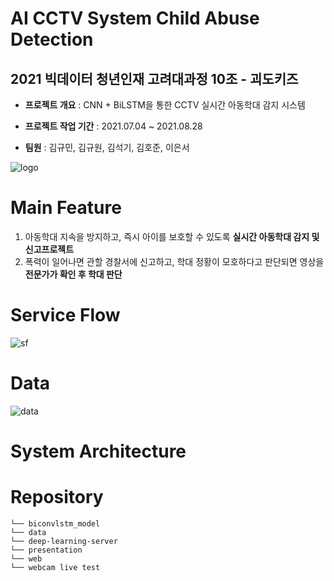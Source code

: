 # AI CCTV System Child Abuse Detection

2021 빅데이터 청년인재 고려대과정 10조 - 괴도키즈
---


- **프로젝트 개요** : CNN + BiLSTM을 통한 CCTV 실시간 아동학대 감지 시스템

- **프로젝트 작업 기간** : 2021.07.04 ~ 2021.08.28

- **팀원** : 김규민, 김규원, 김석기, 김호준, 이은서


![logo](https://user-images.githubusercontent.com/83167302/135747838-a40744ca-c82c-4df8-a792-a7d681a70ad9.png)


# Main Feature

1. 아동학대 지속을 방지하고, 즉시 아이를 보호할 수 있도록 **실시간 아동학대 감지 및 신고프로젝트**
2. 폭력이 일어나면 관할 경찰서에 신고하고, 학대 정황이 모호하다고 판단되면 영상을 **전문가가 확인 후 학대 판단**

# Service Flow

![sf](https://user-images.githubusercontent.com/83167302/135747926-77adf956-cfc5-4d47-ad1d-3ba382376a8c.png)

# Data

![data](https://user-images.githubusercontent.com/83167302/135748203-fcb679a2-2d82-4cd3-a127-867a79819c11.png)

# System Architecture



# Repository


```
└── biconvlstm_model
└── data
└── deep-learning-server
└── presentation
└── web
└── webcam live test
```

